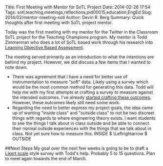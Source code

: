 Title: First Meeting with Mentor for SoTL Project
Date: 2014-02-26 17:54
Tags: sotl,teaching,meetings,reflections,pid00015,education,EngEd
Slug: 2014/02/mentor-meeting-sotl
Author: Devin R. Berg
Summary: Quick thoughts after first meeting with SoTL project mentor.


Today was the first meeting with my mentor for the Twitter in the Classroom SoTL project for the Teaching Champions program. My mentor is Todd Zimmerman who does a lot of SoTL based work through his research into [Learning Objective Based Assessment](http://talkingphysics.wordpress.com/).

The meeting served primarily as an introduction to what the intentions are behind my project. However, we did discuss a few items that I wanted to note down.

+ There was agreement that I have a need for better use of instrumentation to measure "soft" data. Likely using a survey which would be the most common method for generating this data. Todd will help me with my first attempts at crafting a survey to measure against the intended outcomes. I've already [started crafting these outcomes](|filename|/blog/Ideas/intro-sotl-project.md). However, these outcomes likely still need some work.
+ Regarding the need to better express my project goals, the idea came up of wanting "inside class" and "outside class" to not be two discreet things with regards to where engineering theory exists. I want students to see the things I talk about in class outside and be able to connect their normal outside experiences with the things that we talk about in class. Not yet sure how to measure this. INSIDE $ \Leftrightarrow $ OUTSIDE

##Next Steps
My goal over the next few weeks is going to be to draft a [Likert scale](http://en.wikipedia.org/wiki/Likert_scale) style survey with Todd's help. Probably 5 to 15 questions. Plan to meet again towards the end of March.
